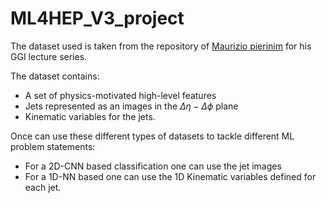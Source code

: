 # ML4HEP_V3_project

The dataset used is taken from the repository of <a href = "https://github.com/pierinim">Maurizio pierinim</a> for his GGI lecture series.

The dataset contains:
- A set of physics-motivated high-level features 
- Jets represented as an images in the $\Delta\eta-\Delta\phi$ plane
- Kinematic variables for the jets.

Once can use these different types of datasets to tackle different ML problem statements: 
- For a 2D-CNN based classification one can use the jet images
- For a 1D-NN based one can use the 1D Kinematic variables defined for each jet.
